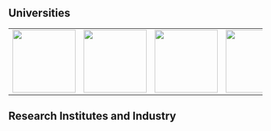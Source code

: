 ## Universities
<table style="width:100%">
  <tr>
    <td style="text-align:center"><img src="https://d2k0ddhflgrk1i.cloudfront.net/Websections/Huisstijl/Bouwstenen/Logo/Descriptor/TUDelft_logo_descriptor_rgb.png" height="125"></td>
    <td style="text-align:center"><img src="https://www.northwestern.edu/brand/images/nu-horizontal.jpg" height="125"></td>
    <td style="text-align:center"><img src="https://www.wpi.edu/sites/default/files/inline-image/Offices/Marketing-Communications/WPI_Inst_Prim_FulClr.png" height="125"></td>
        <td style="text-align:center"><img src="https://upload.wikimedia.org/wikipedia/commons/7/78/Eindhoven_University_of_Technology_logo_new.png?20190217013828" height="125"></td>
  </tr>
</table>

## Research Institutes and Industry
